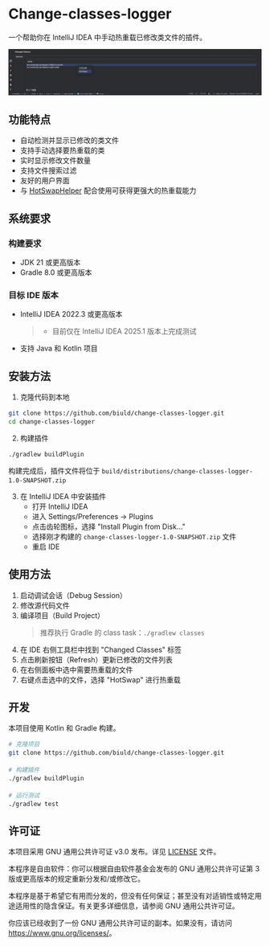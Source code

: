 # Change-classes-logger

一个帮助你在 IntelliJ IDEA 中手动热重载已修改类文件的插件。

![插件界面截图](img/screenshot.png)

## 功能特点

- 自动检测并显示已修改的类文件
- 支持手动选择要热重载的类
- 实时显示修改文件数量
- 支持文件搜索过滤
- 友好的用户界面
- 与 [HotSwapHelper](https://github.com/gejun123456/HotSwapHelper) 配合使用可获得更强大的热重载能力

## 系统要求

### 构建要求
- JDK 21 或更高版本
- Gradle 8.0 或更高版本

### 目标 IDE 版本
- IntelliJ IDEA 2022.3 或更高版本
   > - 目前仅在 IntelliJ IDEA 2025.1 版本上完成测试
- 支持 Java 和 Kotlin 项目

## 安装方法

1. 克隆代码到本地
```bash
git clone https://github.com/biuld/change-classes-logger.git
cd change-classes-logger
```

2. 构建插件
```bash
./gradlew buildPlugin
```
构建完成后，插件文件将位于 `build/distributions/change-classes-logger-1.0-SNAPSHOT.zip`

3. 在 IntelliJ IDEA 中安装插件
   - 打开 IntelliJ IDEA
   - 进入 Settings/Preferences -> Plugins
   - 点击齿轮图标，选择 "Install Plugin from Disk..."
   - 选择刚才构建的 `change-classes-logger-1.0-SNAPSHOT.zip` 文件
   - 重启 IDE

## 使用方法

1. 启动调试会话（Debug Session）
2. 修改源代码文件
3. 编译项目（Build Project）
   > 推荐执行 Gradle 的 class task：`./gradlew classes`
4. 在 IDE 右侧工具栏中找到 "Changed Classes" 标签
5. 点击刷新按钮（Refresh）更新已修改的文件列表
6. 在右侧面板中选中需要热重载的文件
7. 右键点击选中的文件，选择 "HotSwap" 进行热重载

## 开发

本项目使用 Kotlin 和 Gradle 构建。

```bash
# 克隆项目
git clone https://github.com/biuld/change-classes-logger.git

# 构建插件
./gradlew buildPlugin

# 运行测试
./gradlew test
```

## 许可证

本项目采用 GNU 通用公共许可证 v3.0 发布。详见 [LICENSE](LICENSE) 文件。

本程序是自由软件：你可以根据自由软件基金会发布的 GNU 通用公共许可证第 3 版或更高版本的规定重新分发和/或修改它。

本程序是基于希望它有用而分发的，但没有任何保证；甚至没有对适销性或特定用途适用性的隐含保证。有关更多详细信息，请参阅 GNU 通用公共许可证。

你应该已经收到了一份 GNU 通用公共许可证的副本。如果没有，请访问 <https://www.gnu.org/licenses/>。 